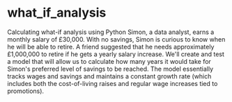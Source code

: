 # what_if_analysis
Calculating what-if analysis using Python
Simon, a data analyst, earns a monthly salary of £30,000. With no savings, Simon is curious to know when he will be able to retire. A friend suggested that he needs approximately £1,000,000 to retire if he gets a yearly salary increase. We'll create and test a model that will allow us to calculate how many years it would take for Simon's preferred level of savings to be reached. The model essentially tracks wages and savings and maintains a constant growth rate (which includes both the cost-of-living raises and regular wage increases tied to promotions). 
